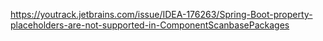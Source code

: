 https://youtrack.jetbrains.com/issue/IDEA-176263/Spring-Boot-property-placeholders-are-not-supported-in-ComponentScanbasePackages
   
 
